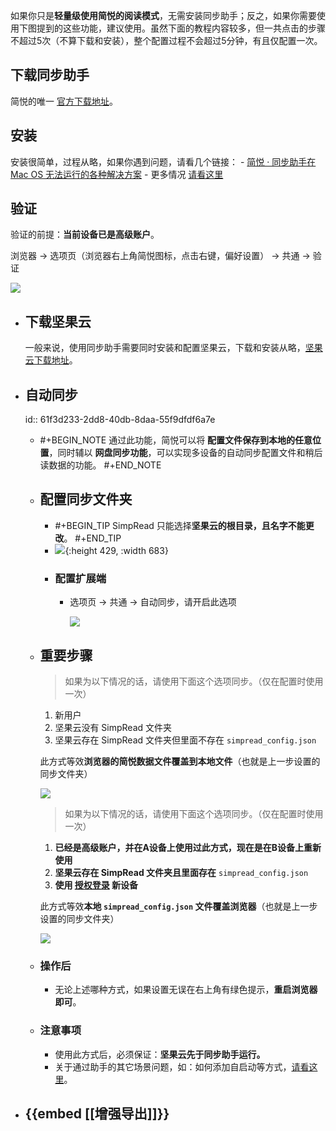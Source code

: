 如果你只是**轻量级使用简悦的阅读模式**，无需安装同步助手；反之，如果你需要使用下图提到的这些功能，建议使用。
​
虽然下面的教程内容较多，但一共点击的步骤不超过5次（不算下载和安装），整个配置过程不会超过5分钟，有且仅配置一次。

## 下载同步助手

简悦的唯一 [官方下载地址](http://ksria.com/simpread/wiki/#/Download?id=%e5%90%8c%e6%ad%a5%e5%8a%a9%e6%89%8b)。
## 安装

安装很简单，过程从略，如果你遇到问题，请看几个链接：
	- [简悦 · 同步助手在 Mac OS 无法运行的各种解决方案](https://github.com/Kenshin/simpread/discussions/2283)
	- 更多情况 [请看这里](https://github.com/Kenshin/simpread/discussions/categories/%E5%90%8C%E6%AD%A5%E5%8A%A9%E6%89%8B?discussions_q=category%3A%E5%90%8C%E6%AD%A5%E5%8A%A9%E6%89%8B+label%3Awarning)
## 验证

验证的前提：**当前设备已是高级账户**。

浏览器 → 选项页（浏览器右上角简悦图标，点击右键，偏好设置） → 共通 → 验证

![](https://user-images.githubusercontent.com/81074/131609221-5f4b2b21-90c6-4e85-b7cd-fb87c7abde0d.png#crop=0&crop=0&crop=1&crop=1&id=YVQUP&originHeight=700&originWidth=1263&originalType=binary&ratio=1&rotation=0&showTitle=false&status=done&style=none&title=)
- ## 下载坚果云
  
  一般来说，使用同步助手需要同时安装和配置坚果云，下载和安装从略，[坚果云下载地址](https://www.jianguoyun.com/s/downloads)。
- ## 自动同步
  id:: 61f3d233-2dd8-40db-8daa-55f9dfdf6a7e
	- #+BEGIN_NOTE
	  通过此功能，简悦可以将 **配置文件保存到本地的任意位置**，同时辅以 **网盘同步功能**，可以实现多设备的自动同步配置文件和稍后读数据的功能。
	  #+END_NOTE
	- ## 配置同步文件夹
		- #+BEGIN_TIP
		  SimpRead 只能选择**坚果云的根目录，且名字不能更改**。
		  #+END_TIP
		- ![](https://user-images.githubusercontent.com/81074/131609921-c7b75628-16a0-4192-a8f5-10dc0e5c0865.png#crop=0&crop=0&crop=1&crop=1&id=MnXkJ&originHeight=725&originWidth=1176&originalType=binary&ratio=1&rotation=0&showTitle=false&status=done&style=none&title=){:height 429, :width 683}
		- ### 配置扩展端
			- 选项页 → 共通 → 自动同步，请开启此选项
			  
			  ![](https://user-images.githubusercontent.com/81074/131610074-1bb5f348-3771-4dd1-97ba-8a37edf05943.png#crop=0&crop=0&crop=1&crop=1&id=lyD2m&originHeight=706&originWidth=1289&originalType=binary&ratio=1&rotation=0&showTitle=false&status=done&style=none&title=)
	- ## 重要步骤
	  
	  > 如果为以下情况的话，请使用下面这个选项同步。（仅在配置时使用一次）
	  
	    1. 新用户
	    2. 坚果云没有 SimpRead 文件夹
	    3. 坚果云存在 SimpRead 文件夹但里面不存在 `simpread_config.json`
	  
	  此方式等效**浏览器的简悦数据文件覆盖到本地文件**（也就是上一步设置的同步文件夹）
	  
	  ![](https://user-images.githubusercontent.com/81074/131610221-815f8c46-09a7-4c8f-b9f7-8d591fcbf0a9.png#crop=0&crop=0&crop=1&crop=1&id=pFuNu&originHeight=720&originWidth=1150&originalType=binary&ratio=1&rotation=0&showTitle=false&status=done&style=none&title=)
	  
	  > 如果为以下情况的话，请使用下面这个选项同步。（仅在配置时使用一次） 
	  
	  1. **已经是高级账户，并在A设备上使用过此方式，现在是在B设备上重新使用**
	  2. **坚果云存在 SimpRead 文件夹且里面存在** `simpread_config.json`
	  3. **使用 [授权登录](https://github.com/Kenshin/simpread/discussions/1576) 新设备**
	  
	  此方式等效**本地 `simpread_config.json` 文件覆盖浏览器**（也就是上一步设置的同步文件夹）
	  
	  ![](https://user-images.githubusercontent.com/81074/131611194-d0369376-0a93-410f-b7f3-841e4e698254.png#crop=0&crop=0&crop=1&crop=1&id=YloTO&originHeight=632&originWidth=1132&originalType=binary&ratio=1&rotation=0&showTitle=false&status=done&style=none&title=)
	- ### 操作后
		- 无论上述哪种方式，如果设置无误在右上角有绿色提示，**重启浏览器即可**。
	- ### 注意事项
		- 使用此方式后，必须保证：**坚果云先于同步助手运行。**
		- 关于通过助手的其它场景问题，如：如何添加自启动等方式，[请看这里](https://github.com/Kenshin/simpread/discussions/categories/%E5%90%8C%E6%AD%A5%E5%8A%A9%E6%89%8B)。
- ## {{embed [[增强导出]]}}